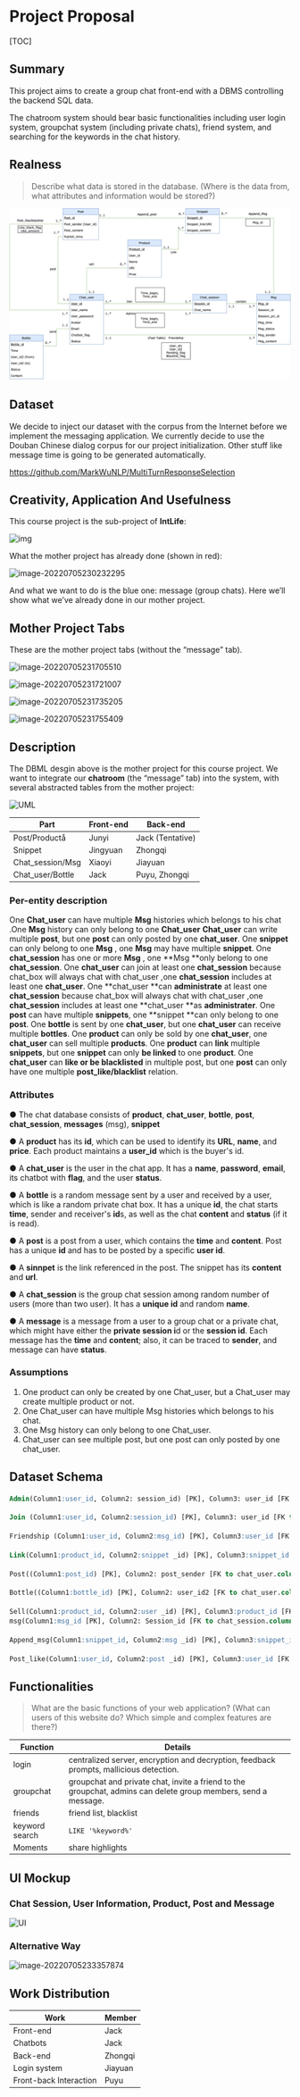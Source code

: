# Project Proposal

[TOC]

## Summary

This project aims to create a group chat front-end with a DBMS controlling the backend SQL data. 

The chatroom system should bear basic functionalities including user login system, groupchat system (including private chats), friend system, and searching for the keywords in the chat history.


## Realness

> Describe what data is stored in the database. (Where is the data from, what attributes and information would be stored?)

![](./UML.png)

## Dataset

We decide to inject our dataset with the corpus from the Internet before we implement the messaging application. We currently decide to use the Douban Chinese dialog corpus for our project initialization. Other stuff like message time is going to be generated automatically.

https://github.com/MarkWuNLP/MultiTurnResponseSelection

## Creativity, Application And Usefulness

This course project is the sub-project of **IntLife**:

![img](http://jacklovespictures.oss-cn-beijing.aliyuncs.com/2022-07-06-033128.png)

What the mother project has already done (shown in red):

![image-20220705230232295](http://jacklovespictures.oss-cn-beijing.aliyuncs.com/2022-07-06-040232.png)

And what we want to do is the blue one: message (group chats). Here we’ll show what we’ve already done in our mother project.

## Mother Project Tabs

These are the mother project tabs (without the “message” tab).

![image-20220705231705510](http://jacklovespictures.oss-cn-beijing.aliyuncs.com/2022-07-06-041706.png)

![image-20220705231721007](http://jacklovespictures.oss-cn-beijing.aliyuncs.com/2022-07-06-041721.png)

![image-20220705231735205](http://jacklovespictures.oss-cn-beijing.aliyuncs.com/2022-07-06-041735.png)

![image-20220705231755409](http://jacklovespictures.oss-cn-beijing.aliyuncs.com/2022-07-06-041806.png)

## Description

The DBML desgin above is the mother project for this course project. We want to integrate our ****chatroom**** (the “message” tab) into the system, with several abstracted tables from the mother project:

![UML](http://jacklovespictures.oss-cn-beijing.aliyuncs.com/2022-07-06-043506.png)

| Part             | Front-end | Back-end         |
| ---------------- | --------- | ---------------- |
| Post/Productå    | Junyi     | Jack (Tentative) |
| Snippet          | Jingyuan  | Zhongqi          |
| Chat_session/Msg | Xiaoyi    | Jiayuan          |
| Chat_user/Bottle | Jack      | Puyu, Zhongqi    |



### Per-entity description

One **Chat_user** can have multiple **Msg** histories which belongs to his chat .One **Msg** history can only belong to one **Chat_user**
**Chat_user** can write multiple **post**, but one **post** can only posted by one **chat_user**.
One **snippet**  can only belong to one **Msg** , one **Msg** may have multiple **snippet**.
One **chat_session** has one or more **Msg** , one **Msg **only belong to one **chat_session**.
One **chat_user** can join at least one  **chat_session** because chat_box will always chat with chat_user ,one **chat_session** includes at least one **chat_user**.
One **chat_user **can **administrate** at least one  **chat_session** because chat_box will always chat with chat_user ,one **chat_session** includes at least one **chat_user **as **administrater**.
One **post** can have multiple **snippets**, one **snippet **can only belong to one **post**.
One **bottle** is sent by one **chat_user**, but one **chat_user** can receive multiple **bottles**.
One **product** can only be sold by one **chat_user**, one **chat_user** can sell multiple **products**.
One **product** can **link** multiple **snippets**, but one **snippet** can only **be linked** to one **product**.
One **chat_user** can **like or be blacklisted** in multiple post, but one **post** can only have one multiple **post_like/blacklist** relation.

### Attributes

● The chat database consists of **product**, **chat_user**, **bottle**, **post**, **chat_session**, **messages** (msg), **snippet**

● A **product** has its **id**, which can be used to identify its **URL**, **name**, and **price**. Each product maintains a **user_id** which is the buyer's id.

● A **chat_user** is the user in the chat app. It has a **name**, **password**, **email**, its chatbot with **flag**, and the user **status**.

● A **bottle** is a random message sent by a user and received by a user, which is like a random private chat box. It has a unique **id**, the chat starts **time**, sender and receiver's **id**s, as well as the chat **content** and **status** (if it is read).

● A **post** is a post from a user, which contains the **time** and **content**. Post has a unique **id** and has to be posted by a specific **user id**.

● A **sinnpet** is the link referenced in the post. The snippet has its **content** and **url**.

● A **chat_session** is the group chat session among random number of users (more than two user). It has a **unique id** and random **name**.

● A **message** is a message from a user to a group chat or a private chat, which might have either the **private session i**d or the **session id**. Each message has the **time** and **content**; also, it can be traced to **sender**, and message can have **status**.

### Assumptions

1.   One product can only be created by one Chat_user, but a Chat_user may create multiple product or not.
2.   One Chat_user can have multiple Msg histories which belongs to his chat.
3.   One Msg history can only belong to one Chat_user.
4.   Chat_user can see multiple post, but one post can only posted by one chat_user.

## Dataset Schema 

```sql
Admin(Column1:user_id, Column2: session_id) [PK], Column3: user_id [FK to chat_user.column], Column4: session_id [FK to chat_session.column], Column5:time_begin, Column6:time_end)

Join (Column1:user_id, Column2:session_id) [PK], Column3: user_id [FK to chat_user.column], Column4: session_id [FK to chat_session.column], Column5:time_begin, Column6:time_end)

Friendship (Column1:user_id, Column2:msg_id) [PK], Column3:user_id [FK to user_chat.column], Column4:msg_id [FK to msg.column], Column5:user_id1,Column6:user_id2, Column7:Pending_flag, Column8:blacklist_flag )

Link(Column1:product_id, Column2:snippet _id) [PK], Column3:snippet_id [FK to snippet.column], Column4: user _id [FK to chat_user])

Post((Column1:post_id) [PK], Column2: post_sender [FK to chat_user.column], Column3:post_content, Column4:publish time)

Bottle((Column1:bottle_id) [PK], Column2: user_id2 [FK to chat_user.column], Column3: user_id2 [FK to chat_user.column], Column3:status, Column4:content, Column5:time)

Sell(Column1:product_id, Column2:user _id) [PK], Column3:product_id [FK to product.column], Column4: user _id [FK to chat_user])
msg(Column1:msg_id [PK], Column2: Session_id [FK to chat_session.column], Column3: Session_pri_id [FK to friendship.column], Column4: Msg_time, Column5: Msg_status, Columns6: Msg_sender [FK to Chat_user.column], Column7: Msg_content)

Append_msg(Column1:snippet_id, Column2:msg _id) [PK], Column3:snippet_id [FK to snippet.column], Column4: msgid [FK to Msg])

Post_like(Column1:user_id, Column2:post _id) [PK], Column3:user_id [FK to chat_user.column], Column4: post_id [FK to Msg.column],columen5:Like_black_flag,column6:like_amount)
```

## Functionalities

> What are the basic functions of your web application? (What can users of this website do? Which simple and complex features are there?)

| Function | Details | 
| --- | --- | 
| login | centralized server, encryption and decryption, feedback prompts, mallicious detection. |
| groupchat | groupchat and private chat, invite a friend to the groupchat, admins can delete group members, send a message. |
| friends | friend list, blacklist |
| keyword search | `LIKE '%keyword%'` |
| Moments | share highlights |

## UI Mockup

### Chat Session, User Information, Product, Post and Message

![UI](http://jacklovespictures.oss-cn-beijing.aliyuncs.com/2022-07-06-044235.png)

### Alternative Way

![image-20220705233357874](http://jacklovespictures.oss-cn-beijing.aliyuncs.com/2022-07-06-043358.png)

## Work Distribution

| Work | Member |
| --- | --- |
| Front-end | Jack |
| Chatbots | Jack |
| Back-end | Zhongqi |
| Login system | Jiayuan |
| Front-back Interaction | Puyu |
